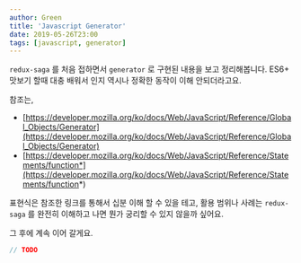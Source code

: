 ```yaml
---
author: Green
title: 'Javascript Generator'
date: 2019-05-26T23:00
tags: [javascript, generator]
---
```


`redux-saga` 를 처음 접하면서 `generator` 로 구현된 내용을 보고 정리해봅니다. ES6+ 맛보기 할때 대충 배워서 인지 역시나 정확한 동작이 이해 안되더라고요.

참조는,
 - [https://developer.mozilla.org/ko/docs/Web/JavaScript/Reference/Global_Objects/Generator](https://developer.mozilla.org/ko/docs/Web/JavaScript/Reference/Global_Objects/Generator)
 - [https://developer.mozilla.org/ko/docs/Web/JavaScript/Reference/Statements/function*](https://developer.mozilla.org/ko/docs/Web/JavaScript/Reference/Statements/function*)

표현식은 참조한 링크를 통해서 십분 이해 할 수 있을 테고, 활용 범위나 사례는 `redux-saga` 를 완전히 이해하고 나면 뭔가 궁리할 수 있지 않을까 싶어요.  

그 후에 계속 이어 갈게요.  
```c
// TODO
```